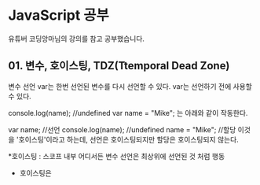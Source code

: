 # JavaScript 공부
유튜버 코딩앙마님의 강의를 참고 공부했습니다.

## 01. 변수, 호이스팅, TDZ(Ttemporal Dead Zone)
변수 선언 
var는 한번 선언된 변수를 다시 선언할 수 있다.
var는 선언하기 전에 사용할 수 있다.

console.log(name); //undefined
var name = "Mike";
는 아래와 같이 작동한다.

var name; //선언
console.log(name); //undefined
name = "Mike"; //할당
이것을 '호이스팅'이라고 하는데, 선언은 호이스팅되지만 할당은 호이스팅되지 않는다.

*호이스팅 : 스코프 내부 어디서든 변수 선언은 최상위에 선언된 것 처럼 행동


- 호이스팅은 
